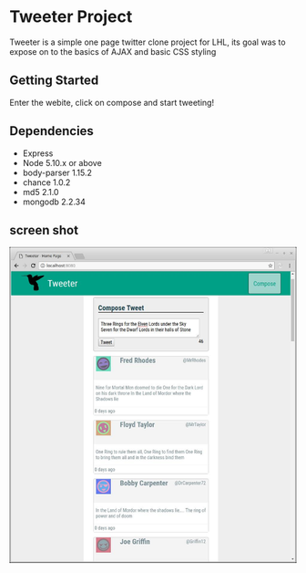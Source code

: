 # Tweeter Project

Tweeter is a simple one page twitter clone project for LHL, its goal was to expose on to the basics of AJAX and basic CSS styling



## Getting Started
Enter the webite, click on compose and start tweeting!

## Dependencies

- Express
- Node 5.10.x or above
- body-parser 1.15.2
- chance 1.0.2
- md5 2.1.0
- mongodb 2.2.34

## screen shot
!['the screen'](https://github.com/Joe-mcgee/tweeter/blob/master/screenshots/Screenshot%20from%202018-02-01%2018-42-16.jpg)
